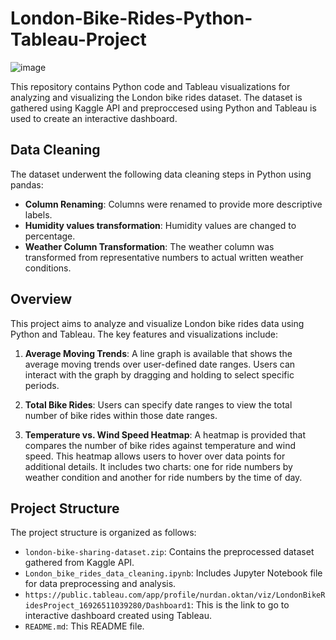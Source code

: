 # London-Bike-Rides-Python-Tableau-Project

![image](https://github.com/nurdanoktan/London-Bike-Rides-Python-Tableau-Project/assets/112075689/11601855-3fe2-47d2-8f68-9bf78a7f3d50)

This repository contains Python code and Tableau visualizations for analyzing and visualizing the London bike rides dataset. The dataset is gathered using Kaggle API and preproccesed using Python and Tableau is used to create an interactive dashboard.

## Data Cleaning

The dataset underwent the following data cleaning steps in Python using pandas:

- **Column Renaming**: Columns were renamed to provide more descriptive labels.
- **Humidity values transformation**: Humidity values are changed to percentage.
- **Weather Column Transformation**: The weather column was transformed from representative numbers to actual written weather conditions.

## Overview

This project aims to analyze and visualize London bike rides data using Python and Tableau. The key features and visualizations include:

1. **Average Moving Trends**: A line graph is available that shows the average moving trends over user-defined date ranges. Users can interact with the graph by dragging and holding to select specific periods.

2. **Total Bike Rides**: Users can specify date ranges to view the total number of bike rides within those date ranges.

3. **Temperature vs. Wind Speed Heatmap**: A heatmap is provided that compares the number of bike rides against temperature and wind speed. This heatmap allows users to hover over data points for additional details. It includes two charts: one for ride numbers by weather condition and another for ride numbers by the time of day.

## Project Structure

The project structure is organized as follows:

- `london-bike-sharing-dataset.zip`: Contains the preprocessed dataset gathered from Kaggle API.
- `London_bike_rides_data_cleaning.ipynb`: Includes Jupyter Notebook file for data preprocessing and analysis.
-  `https://public.tableau.com/app/profile/nurdan.oktan/viz/LondonBikeRidesProject_16926511039280/Dashboard1`: This is the link to go to interactive dashboard created using Tableau.
- `README.md`: This README file.
